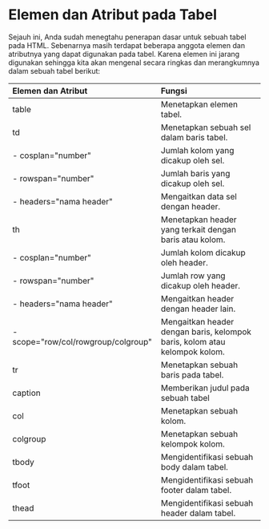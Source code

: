 # Elemen dan Atribut pada Tabel 

Sejauh ini, Anda sudah menegtahu penerapan dasar untuk sebuah tabel pada HTML. Sebenarnya masih terdapat beberapa anggota elemen dan atributnya yang dapat digunakan pada tabel. Karena elemen ini jarang digunakan sehingga kita akan mengenal secara ringkas dan merangkumnya dalam sebuah tabel berikut:

| Elemen dan Atribut | Fungsi |
|:------------------|:------|
| table | Menetapkan elemen tabel. |
| td | Menetapkan sebuah sel dalam baris tabel. |
| - cosplan="number" | Jumlah kolom yang dicakup oleh sel. |
| - rowspan="number" | Jumlah baris yang dicakup oleh sel. |
| - headers="nama header" | Mengaitkan data sel dengan header. |
| th | Menetapkan header yang terkait dengan baris atau kolom. |
| - cosplan="number" | Jumlah kolom dicakup oleh header. | 
| - rowspan="number" | Jumlah row yang dicakup oleh header. |
| - headers="nama header" | Mengaitkan header dengan header lain. |
| - scope="row/col/rowgroup/colgroup" | Mengaitkan header dengan baris, kelompok baris, kolom atau kelompok kolom. |
| tr | Menetapkan sebuah baris pada tabel. |
| caption | Memberikan judul pada sebuah tabel |
| col | Menetapkan sebuah kolom. |
| colgroup | Menetapkan sebuah kelompok kolom. |
| tbody | Mengidentifikasi sebuah body dalam tabel. |
| tfoot | Mengidentifikasi sebuah footer dalam tabel. |
| thead | Mengidentifikasi sebuah header dalam tabel. |



